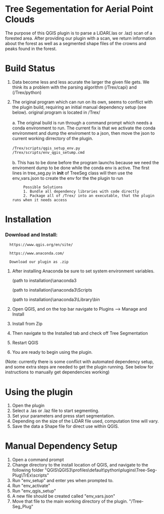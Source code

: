 # Tree Segementation for Aerial Point Clouds

The purpose of this QGIS plugin is to parse a LiDAR(.las or .laz) scan of a forested area. After providing our plugin with a scan, we return information about the forest as well as a segmented shape files of the crowns and peaks found in the forest.

# Build Status

1. Data become less and less acurate the larger the given file gets. We think its a problem with the parsing algorithm (/Trex/capi) and (/Trex/python)<br>
2. The original program which can run on its own, seems to conflict with the plugin build, requiring an initial manual dependency setup (see below). original program is located in /Trex/<br><br>
            a. The original build is run through a command prompt which needs a conda environment to run. The current fix is that we activate the conda environment and dump the enviroment to a json, then move the json to current working dirrectory of the plugin.<br>  
            `/Trex/scripts/qgis_setup_env.py`<br>
            `/Trex/scripts/env_qgis_setump.cmd`<br><br>
      b. This has to be done before the program launchs because we need the enviroment dump to be done while the conda env is active. The first lines in tree_seg.py in __init__ of TreeSeg class will then use the env_vars.json to create the env for the the plugin to run
      
            Possible Solutions
            1. Bundle all dependency libraries with code directly
            2. Package all of /Trex/ into an executable, that the plugin runs when it needs access

# Installation

<h3> Download and Install:</h3>

      https://www.qgis.org/en/site/

      https://www.anaconda.com/

      Download our plugin as .zip

1. After installing Anaconda be sure to set system environment variables.

    (path to installation)\anaconda3

    (path to installation)\anaconda3\Scripts

    (path to installation)\anaconda3\Library\bin



2. Open QGIS, and on the top bar navigate to Plugins --> Manage and Install

3. Install from Zip

4. Then navigate to the Installed tab and check off Tree Segmentation

5. Restart QGIS

6. You are ready to begin using the plugin.

(Note: currently there is some conflict with automated dependency setup, and some extra steps are needed to get the plugin running. See below for instructions to manually get dependencies working)

# Using the plugin

1. Open the plugin
2. Select a .las or .laz file to start segmenting.
3. Set your parameters and press start segmentation.
4. Depending on the size of the LiDAR file used, computation time will vary.
5. Save the data a Shape file for direct use within QGIS.


# Manual Dependency Setup
1. Open a command prompt
2. Change directory to the install location of QGIS, and navigate to the following folder "QGIS\QGIS3\profiles\default\python\plugins\Tree-Seg-Plug\TrEx\scripts"
3. Run "env_setup" and enter yes when prompted to.
4. Run "env_activate"
5. Run "env_qgis_setup"
6. A new file should be created called "env_vars.json"
7. Move that file to the main working directory of the plugin. "/Tree-Seg_Plug"
